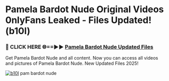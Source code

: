 # Pamela Bardot Nude Original Videos 0nlyFans Leaked - Files Updated! (b10l)

<h3>🔴 CLICK HERE 🌐==►► <a href="https://tinyurl.com/4mcuefdz" rel="nofollow">Pamela Bardot Nude Updated Files</a></h3>

Get Pamela Bardot Nude and all content. Now you can access all videos and pictures of Pamela Bardot Nude. New Updated Files 2025!

[![b10l](https://i.imgur.com/StAQSOY.gif)](https://tinyurl.com/4mcuefdz)
pam bardot nude